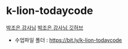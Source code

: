 # k-lion-todaycode
[박조은 강사님](joeunpark@gmail.com)
[박조은 강사님 깃허브](https://github.com/corazzon)
* 수업파일 폴더 : <https://bit.ly/k-lion-todaycode>
